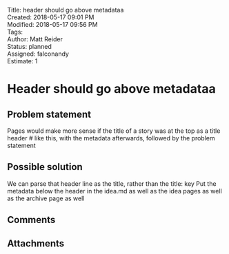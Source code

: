 Title: header should go above metadataa  
Created: 2018-05-17 09:01 PM  
Modified: 2018-05-17 09:56 PM  
Tags:   
Author: Matt Reider  
Status: planned  
Assigned: falconandy  
Estimate: 1  

# Header should go above metadataa

## Problem statement

Pages would make more sense if the title of a story was at the top as a title header # like this, with the metadata afterwards,
followed by the problem statement

## Possible solution

We can parse that header line as the title, rather than the title: key
Put the metadata below the header in the idea.md as well as the idea pages as well as the archive page as well


## Comments


## Attachments
